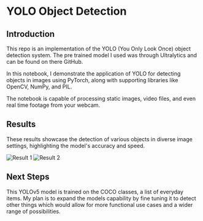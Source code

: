 # YOLO Object Detection

## Introduction
This repo is an implementation of the YOLO (You Only Look Once) object detection system. The pre trained model I used was through Ultralytics and can be found on there GitHub.

In this notebook, I demonstrate the application of YOLO for detecting objects in images using PyTorch, along with supporting libraries like OpenCV, NumPy, and PIL.

The notebook is capable of processing static images, video files, and even real time footage from your webcam.



## Results
These results showcase the detection of various objects in diverse image settings, highlighting the model's accuracy and speed.

![Result 1](/results/YOLO_traffic_render.png)
![Result 2](/results/YOLO_zidane_render.png)

## Next Steps
This YOLOv5 model is trained on the COCO classes, a list of everyday items. My plan is to expand the models capability by fine tuning it to detect other things which would allow for more functional use cases and a wider range of possibilities. 